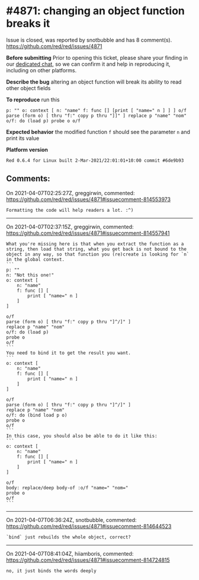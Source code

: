 
#4871: changing an object function breaks it
================================================================================
Issue is closed, was reported by snotbubble and has 8 comment(s).
<https://github.com/red/red/issues/4871>

**Before submitting**
Prior to opening this ticket, please share your finding in our [dedicated chat](https://gitter.im/red/bugs), so we can confirm it and help in reproducing it, including on other platforms.

**Describe the bug**
altering an object function will break its ability to read other object fields

**To reproduce**
run this
```
p: "" o: context [ n: "name" f: func [] [print [ "name=" n ] ] ] o/f parse (form o) [ thru "f:" copy p thru "]]" ] replace p "name" "nom" o/f: do (load p) probe o o/f
```

**Expected behavior**
the modified function `f` should see the parameter `n` and print its value

**Platform version**
```
Red 0.6.4 for Linux built 2-Mar-2021/22:01:01+10:00 commit #6de9b93
```



Comments:
--------------------------------------------------------------------------------

On 2021-04-07T02:25:27Z, greggirwin, commented:
<https://github.com/red/red/issues/4871#issuecomment-814553973>

    Formatting the code will help readers a lot. :^)

--------------------------------------------------------------------------------

On 2021-04-07T02:37:15Z, greggirwin, commented:
<https://github.com/red/red/issues/4871#issuecomment-814557941>

    What you're missing here is that when you extract the function as a string, then load that string, what you get back is not bound to the object in any way, so that function you (re)create is looking for `n` in the global context.
    ```
    p: ""
    n: "Not this one!"
    o: context [
    	n: "name"
    	f: func [] [
    		print [ "name=" n ]
    	] 
    ]
    
    o/f
    parse (form o) [ thru "f:" copy p thru "]^/]" ]
    replace p "name" "nom"
    o/f: do (load p)
    probe o
    o/f
    ```
    You need to bind it to get the result you want.
    ```
    o: context [
    	n: "name"
    	f: func [] [
    		print [ "name=" n ]
    	] 
    ]
    
    o/f
    parse (form o) [ thru "f:" copy p thru "]^/]" ]
    replace p "name" "nom"
    o/f: do (bind load p o)
    probe o
    o/f
    ```
    In this case, you should also be able to do it like this:
    ```
    o: context [
    	n: "name"
    	f: func [] [
    		print [ "name=" n ]
    	] 
    ]
    
    o/f
    body: replace/deep body-of :o/f "name=" "nom="
    probe o
    o/f
    ```

--------------------------------------------------------------------------------

On 2021-04-07T06:36:24Z, snotbubble, commented:
<https://github.com/red/red/issues/4871#issuecomment-814644523>

    `bind` just rebuilds the whole object, correct?

--------------------------------------------------------------------------------

On 2021-04-07T08:41:04Z, hiiamboris, commented:
<https://github.com/red/red/issues/4871#issuecomment-814724815>

    no, it just binds the words deeply

